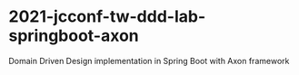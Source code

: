 # 2021-jcconf-tw-ddd-lab-springboot-axon
Domain Driven Design implementation in Spring Boot with Axon framework
